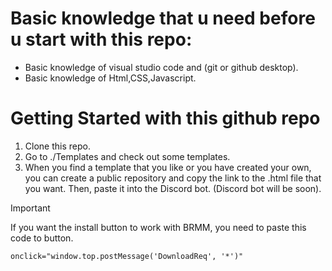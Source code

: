 # Basic knowledge that u need before u start with this repo:

- Basic knowledge of visual studio code and (git or github desktop).
- Basic knowledge of Html,CSS,Javascript.

# Getting Started with this github repo

1. Clone this repo.
2. Go to ./Templates and check out some templates.
3. When you find a template that you like or you have created your own, you can create a public repository and copy the link to the .html file that you want. Then, paste it into the Discord bot. (Discord bot will be soon).

> [!IMPORTANT]
> If you want the install button to work with BRMM, you need to paste this code to button.
> 
> ```onclick="window.top.postMessage('DownloadReq', '*')"```

